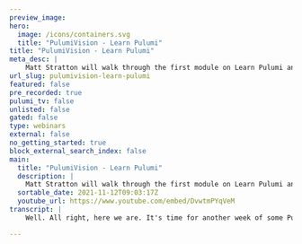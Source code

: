 ```yaml
---
preview_image:
hero:
  image: /icons/containers.svg
  title: "PulumiVision - Learn Pulumi"
title: "PulumiVision - Learn Pulumi"
meta_desc: |
    Matt Stratton will walk through the first module on Learn Pulumi and answer questions live!
url_slug: pulumivision-learn-pulumi
featured: false
pre_recorded: true
pulumi_tv: false
unlisted: false
gated: false
type: webinars
external: false
no_getting_started: true
block_external_search_index: false
main:
  title: "PulumiVision - Learn Pulumi"
  description: |
    Matt Stratton will walk through the first module on Learn Pulumi and answer questions live!
  sortable_date: 2021-11-12T09:03:17Z
  youtube_url: https://www.youtube.com/embed/DvwtmPYqVeM
transcript: |
    Well. All right, here we are. It's time for another week of some Pulumi live streaming for the show that we're still working on a name for. But maybe it's called Pulumi Portions. Maybe it's called Pulumi TV. Maybe it's called Infrastructure is video. I think. Uh today I called it Pulumi TV, but we're still working on that. So let me know what you think um As that goes and we've got uh nobody's, nobody's really joining us. So I think I'm gonna take a minute to do a little twittering um to let people know what's going on there. Let's turn that off there. And I, I did send in that and let's see. Uh let's tweet from the brand account. So um uh here we go. OK. Let's go ahead and use the power of having the ability to tweet from the brand account where that goes. So we just sent in a good little fun there. All right. So let's get ourselves happening. Hey, someone's here. What up there we go. Hey, OK, we can start doing some stuff. So here's what's going on. Um We just launched this week, all new content at Pulumi dot com slash learn. And what I wanted to do today is kind of go through that first topic, uh which is Pulumi fundamental. So again, if you're, if you're Pulumi expert, you're this might uh be review for you. But also this will be just kind of some, some fun times to go through that and see what, what we think of it. This is also me going through the content for maybe the first time since it launched, I was uh supposed to review it for my colleague, Laura and I didn't review the most recent. But if you do go to a lot, it's really hard to read. Uh I'll put the link in the chat um be a little bit easier to, to see what's going on there. But yeah, this is where this is where we'll be working from. So what we did with this new Pulumi content. So we already have, you know, some tutorials. We already have lots and lots of stuff, but learn is just more of the beginnings of our learn path as you go through. So the first one and we'll be uh if you were to go to Pulumi dot com slash learn, you'll see. We have the Pulumi Fundamentals, which is what we're gonna do today. Um But then the next one, which is what I'm gonna do. Um next week, the same time, next week, I'm gonna go through building with Pulumi where we talk about more complex configurations, multiple environments uh and, and a bunch of other fun stuff. Um Not that today isn't fun, but what we're gonna do with uh what we're doing in Pulumi fundamentals is we um let's see, what does it say here, learn how to use Pulumi to build configure and deploy a real life modern application. This is we're gonna be using the uh Boba, the Pulumi Boba T Shop app and this is going to be a, it has a front end, has a back end and a database and the couple of things that um this goes, this is all very Docker focused. Um But if you uh again, if you want to kind of come along for the ride, I put the link in the chat and a couple of things. So if you wanted to do this tutorial, this is what we kind of assume, right? So we assume you need a Pulumi account and a token and you need to have Docker, we're gonna be using Docker for this and we're gonna, this, this is written in, in Python. But remember you can, you can kind of do this ploy stuff in, in whichever of languages you like. This one just happens to be Python. Um So this is using the Pulumi Boba T Shop and it's a progressive web app. So PW A built on the me stack. So which is Mango express a reactant node. Um This is, you know, kind of how some people write some apps so it seems reasonable and it has a front end client, it has a back end rest server and then a Mango DB instance that stores our product data. That's what we're, that's what we're doing with, with this app. And this is as you kind of go through this path. Uh what we're gonna do, it says we're using plum to crater infrastructure, configure that infrastructure and push that infrastructure to production. OK. Uh And again, we're using Docker here. Part of the reason we do that in this case is that it's uh you know, you don't, you don't have to have cloud credentials and stuff to, to be able to, to build with this to kind of go through this. And this is uh so what you will be able to do after we're done here, be able to, you know how to create projects and configure and provision our, our infrastructure. So um it all boils down to everything we do in Pulumi is organized, our infrastructure is all organized as a project and this project is a Pulumi program, right? In programming language that if you run it declares what is this desired state we want our infrastructure to be. Uh And then we want Pulumi to manage and then we have these things called stacks which are in isolated, independently configurable instances of that program. Um Stacks are a thing if you want to know more about them. Tune in next week because that's when we're gonna dig into that. And so we're gonna go ahead and let's see enough of just my face to bring up my, uh, code window here. And the first thing is again, as we said, like every Pulumi program, um, lives in its own directory. So we should have one of those. So we'll call this one and I first app for, I would just call it my, let's do this Boba shop because I might have a conflict. We swing into there there. Look, we created a Pulumi Pro uh project. It's that easy. It's, but um blooming program is this directory with a bunch of files in it. So, uh the platypus is blocking the view of me. That's the platypus is the pluming puss is definitely better looking than I am. Um But I think how do I have that set up? Um If we did wanna, this is, this is me. This is also like fun, fun re stream live, whatever we do it like this. See then now you see way too much of me. Nobody wants that one. Maybe this is the view that we want. Um I feel like this is a little bit easier to see the code. Maybe we'll just turn off. Uh There we go there. See, overlay on overlay off. This is a streaming show now. OK, cool. Um You're gonna bring back the Pulumi push. All right. Anyway, we want to go ahead and again, all this is, is this directory with a bunch of files in it. However, uh you know what I, the more I think about it, the more I think this is actually the better view. There we go. Ok? Uh We uh it's not gonna, gonna block as much stuff that way anyway, fun thing. So uh we can use the ploy new uh command which is gonna prepopulate it with all the scaffolding we need. So we're gonna go ahead and say, you know, there we go even better. So what we did here is when we said Pulumi uh New Python. So it's going ahead and scaffolding out all the stuff that we need inside this my Boba tea shop app to write a Pulumi program in Python. OK. Awesome. Right. Fun. Fun, fun stuff. Also, let me tell you how much I love Python. That was being a little sarcastic. I Python is probably the only which I know the least. But that's what, what, what Laura wrote this tutorial in. So that's why we're gonna do it. So it'll be fun. My teammates are both much more Python than me. Um But it's OK because I could just go and do this whole thing in, in typescript or go. But part of this is that I wanna go through this content uh and guess who's gonna be going and rewrite and adding in the other languages later. Probably me. Um What is this. Ok. And, ok. Uh It's also entirely possible that my entire Python set up on my laptop here is completely jacked. But uh we will find out does Pulumi do anything with Dockers. We are absolutely gonna be doing Docker stuff. That's in fact exactly what uh this lab is gonna be. We are gonna be creating some Docker images in just a second as soon as I get um this uh this stuff installed. Why is this doing that? It's funny because I've been doing a bunch of Python workshops and presenting them, but I've been doing it all in Git pod. So I don't even know what state Python is on my machine right now, but it should be able to, oh, I don't know why it's taking so long to build GRP Cio your GRP Cio. The, the, the way you specify the, the OK. Come on Python. By the way, this is definitely much more of a situation of, I don't use my laptop for Python. And I also think that I did have a weird thing before. Let me look at my oops, what I meant to do uh At one point was something I was doing because of this GRP Cio situation that I thought they fixed. Um Let's see, but we're gonna, I had something. Um Let's source my ZZHS DH. OK. Let's go ahead and um OK. So this is empty now. Yep. And then let's go ahead and run that. Again. Oh. Oh, this happened to me before. Ok. This is, wow. Yes. Uh We will be talking a little bit about where the SASS comes in. The, I'm not really demoing like the deep features, but we are using the Sass as our state back end. Um, ok, let's see if it's able to build GRP Cio better this time. This looks a lot more promising. No, no, this is, this is where I got stock last time for the record. If you're curious, the reason that I had the weird problem that I had before or at least what I was trying to undo is uh GRP Cio had some weirdness on Apple Silicon, which is what I'm running and there were a couple environment variables you had to set in order for it to build proper. Um OK, while we're talking about it, what are the deep features in the Sass? So if you really want to, if we kind of want to think about that for a second, um What the Sass is doing is in uh with Pulumi, we have to have a place to store the state, right? So you can store the state in a bunch of different places. You could put an S3 bucket, put in blob storage, put local file store, whatever, um or you can use a plume sa So just for storing state that is our uh you know, if that's at the app dot Pulumi dot com. Um and that's, that's, that's free for you. No big deal. The difference is where um it kind of comes in to some of the, the features that might um come in is it has to do with your uh uh sorry, I'm still just frustrated by GRP Cio um uh if you are, excuse me. Um So what you're gonna get is you have uh it's uh built into the SASS that's free for individuals, right? Is you have state and secret management. Um And all your integrations if you want to use our team features, which are free to start, but then it just uh depends on um how much you're using this, lets you have up to 25 members on your team and it gives you uh lets you run concurrent updates and you can throw some web hooks in there. And then if you uh the more advanced features include um your role based access control and uh and also even potentially self hosting if, if those uh things have to go into play. But if you're gonna talk about um being able to create uh gated deployments also, right? So if you want to use our cross guard feature for the policy as code that's in the enterprise, if you want to be able to have or I organization wide policies or have a server side uh piece and then um using Sam L or SSO is on the enterprise stuff. So that's all if you actually go to Pulumi dot com slash pricing. All that stuff is listed there. I am really trying to figure out why this is not wanting to build, this is getting uh This is, this is not a great experience um for you who are having to watch me troubleshoot my Python issues right now. Um I'm gonna maybe phone a friend in just a second and see if that. I'm gonna see if I can get Laura to join because she might be able to um help us walk through stuff. Uh I uh definitely apologize but this is part of the fun of um live stream. Why is this so fussy and building this particular part? All right. So the problem is this has really got me just stuck right at the beginning and again, back to my usual thing of that. I don't really know Python. So I don't know. 00 There we go. That just took a right. Did it or no, that just, no, that was just me clicking, sorry, false alarm. Uh Laura is gonna be joining us. So worst case is maybe we could twist her arm into having her, share her screen while I talk, but welcome to Python troubleshooting. Um because this is, this is actually Python troubleshooting. I still assume this is something to do with this Apple Silicon because why would um Yeah. Mhm mhm All right. Sorry for the dead air here. I'm just trying to look to see if there's anything. Oh, there it goes. Wow. That just took quite some time just in time for Laura to join. But, hey, Laura, do you want to come hang out with us anyway? Sure. Hi. So, um, if you want to hang out, Laura, that's awesome. Uh What happened? Just because you just joined is, it took about a million years to build GRP Cio to the point that I thought there was something wrong and uh troubleshooted. And of course, the second that you joined the stream, it, it started to work uh magic. That's you. Are, you are. OK. So yeah, we are going through. Yes. Yes. Laura, so Laura, Laura, this is also everybody gives some good claps. Laura for launching Learn Me this week. Um Which is what we're actually going through. So um yeah. Uh Cool. All right. So we were just uh here we go. We're continuing along. All right, cool. So if we go take a look at what just got created basically, this main dot Pie is our Pulumi program. Um Oh my God. Are you kidding me? Visual studio code needs to be updated or what? I'm, I'm can I just be done with computers for the day? Can we just, can we just start it all over again? Let's talk about Battlestar Galactica. I recorded two hours of video yesterday with my microphone disconnected. It was great. It was a good rehearsal. It was perfect. Thank you. Oh, thanks. So, uh all right. So now that we're in, we're going to actually start writing something in our Pulumi program here and we're gonna create some darker images as sure what it looks like is what we're gonna do. So we're gonna create a Pulumi resource and the resources are all of our building blocks of, all of our infrastructure that happens, but we just lost a ton of viewers. Um But that's ok because I wouldn't have been watching either uh for the last 15 minutes of me, but it's ok. People will come back. We're good. You can as long as they're not running away because I'm on here. No, no, no, I, I um ok. So the first thing that we are gonna do is um our resources that we're gonna build and someone had asked, uh Felix had asked us that we're gonna be doing Docker and we actually are. So the resources we're gonna be doing are Docker containers and images. The resource provider we're using is Docker and Python is our language. And again, we're using Docker because it makes it a lot easier to set this, this stuff up. Um Where, where these, these pieces come in. So that's, but you would probably likely be using one of the major cloud providers or Kubernetes or something like that. So, inside our directory here, we are gonna create the um my uh we're gonna create an app directory. Ok. We're gonna go into there and inside of here, we are gonna pull down the code that the Boba Tea Shop app does. So we're gonna clone that into there and then we are going to um bop it up a level. So we're just gonna move that directory up there. So now if we look, we can see we have our back end and data and all of our front end. So if we were to go take a look at the back end Docker file, um we can kind of see what it's gonna do, right? So this is taking the rest back end uh into the Docker file system, installing our depths. And if you know it's saying exposed port 3000 on my host machine, which I sure as heck hope is open. Uh or else, you know, we're gonna have a port conflict problem, but it's ok. Let's find out what happens. Cool. So now we need to use the provider. We're using Docker in, in here. So let's, where am I? Yeah, I'm in the right place and we want uh since we're using Python, we need to install the ploy docker provider. And as I understand from my friends who know Python better than Iak a Laura and everybody else who's ever touched. Python knows Python better than I um we want to uh use a virtual environment or a V. Is that how do you say or do you say VN? How do you what's the right way. I do VM for sure. Yeah. Um But I mean, it's virtual for me. So virtual because I use, I use other tools versus VM, which is like the VM is the built in, but, you know, is my favorite right now. So it makes me sound like I know what I'm doing. Uh Well, don't necessarily trust that. I know how I think so. So we're gonna activate it right? So now that it's activated, that means all of these Python things we're doing are happening in the virtual environment, not on my crappy uh jacked up Python environment. That is my machine, right? So now we're so what we don't want to do is we wanna install Docker, the Pulumi Docker provider because we don't want it. We want to sell in the virtual environment, not just on Matt's laptop, right? That's why we, that happened when we activated the, the VN virtual and think, think of it as that virtual environment is like a fresh install of Python on your own tiny little machine. That's kind of how you can think about it. It's almost like an environment that is virtual. You might say, I know it's amazing how that works. Cool. OK. So uh so installed that package and it also threw that into the um where the hell did it go? The requirements that did it? Whoa What did oh no, it's in the Venz Wait, what did you, what, what just happened. I add the package. Oh, am I supposed to add that to the? It's a good idea always to add it to your requirements dot text. So if you have to get interrupted in the middle and you need to reinstall your requirements, you want to put the, put the package there because then all you have to do is just to pip install dash R requirements dot text and just like that like no, no version or anything. I wouldn't put any version on this one. Yeah, you got it. Did you save it? I just did. Yes. Ok, good. We've had that problem before. Ok, cool. So if we go back into our main dot Pie, um what's the, what's the Python way to refer to these double underscores or whatever or do you just not pronounce? So I call it. So it's Duma Dunder is how I was taught how to pronounce it. So you hear me? Do Duma Dunder um or uh it depends on, depends on the person, but that's how my old school Python teacher taught. This is such a wonderful program. All right, cool. All right. So we have kind of, no, I get it. I get it. It's like Mifflin, right? No, it's great. Fantastic. Cool. Ok. So we want to, we need to use our packages. So we're gonna use the ox package, right? We already have Pulumi imported and then we're gonna impro i impro things a lot Um, Docker as Docker. Ah, where does the Pulumi name come from? Um, I honestly now want to know if, you know, because, I don't know, I haven't heard the story yet because I never got a chance to have my one on one with the CEO started. So, yeah, it's, I, I, I'm misremembering where, where it comes from, um, is something to do with sweeping, I think. Um, I don't know. Does it mean broom in, in a language, I think, but I don't think it, I don't think there's like a, a really idiomatic idioma. Yeah. So yeah, see, maybe, maybe you can see what you can find on the back end while, while we're, while we're putting this in because that's, that's the thing that we should come up with something. Yes. Update manage for me. I don't know, I'm making it up as I go. OK. So what we're gonna do here is we're gonna, you know, we're OK. So we say we're gonna Pulumi get stack and uh this is because we want to know what stack we're operating inside of. Um And, and we're gonna use this variable later and then we're also going to now build our backend image. So the back end image name is very cleverly called back end instead of like, you know, yes, it's B broom in Hawaii. That was I, I knew it was something to do with Broome. Um So if we go ahead and create this and then we say the back end is going to be a uh docker dot image. Um oh by the way, I should turn off copilot because copilot actually uh just turn it off right now uh actually works fairly well with Pulumi I've discovered. Um But we're not assuming that. OK. So if I go in here and I say darker image back end, why did it not see this is I just don't like any of this. I don't understand why it's not auto. I know you, you don't even use visual studio code. So submit, like know my indentation that I'm trying to do when I hit the carriage turn. Um No, you don't need to watch me type. We're just gonna look at what it's doing. OK. So we, we're basically saying um it's to use that the context is in the app backend directory, Laura, you're, if you were talking, you're muted, you're still muted. Did you forget to turn your mic back on? I did. Um Oh OK. This is why we use the stack variable because the image name we want it referring to the stack, whether it's DEV or prod or whatnot and we are skipping the push um because we don't actually want to push this to a registry, we're just gonna use it where this, where this comes in. So that's cool. So this gives us a Docker image uh for the back end that's pulled that's built from that Docker file. Um Why does this not uh coming in? Oh Because it's in the end, it's not in my regular. I remember this. So you need to change, you need to change the interpreter that it's using. So I think that's down to, I don't, I don't really know vis visual code, but yes, that one. So uh you want to change it to the actual virtual that you're using. So I know where it is in Pie charm. I just can't tell you where it is in there. Um If you wanted to push to a private registry, that's a really great question. Um I believe and let me, let me look it up while we're talking. There is a flag in it or a um uh value that you can pass in um to actually do that with our Docker provider. Uh Pulumi Docker. Yeah, I have the extension. I remember this is sort of just a, I think a cheater way that uh we have done in the past is that I would install Pulumi Docker just in my local machine. And that way visual studio code knows what to do with it because again, I don't, I don't know how to tell it. Like I can set language mode, but it's still um let's see. So there is a registry flag and there's a credentials. So if you actually, if you're wanting to push to a private registry, um if you go to the Pulumi registry, which has all the information on the doctor provider itself. Um There is some image registry arguments that you would be passing in that have um the various information about uh credentials that you need to pass in the, what the URL is, et cetera pieces like that. So that's where you would find that. Um So I don't have the specific call out. I also don't have access to the comments. So, but if you go to Pulumi dot com slash registry slash packages slash docker, uh you'll be able to get to the API docs from there. It won't, it won't let you type in the chat. Laura. No, because I'm a guest. Oh, but that's dumb. I guess it makes sense. I guess it makes sense because otherwise it looks like you're me. So um got it. I can impersonate Maddie. So many things I could do, but I'll be good. OK when you're ready to deploy. OK? I'm just trying to read what it says about how to use virtual environments in VS code. Um This is more complicated than I wanted it to be. So, but this would explain why certain things aren't working. OK? So we're also gonna build our front. So we got our backend image. Cool, cool. You do our front and image, which looks very similar, right? Except it's the other one. And then finally we're gonna do our mango one which is uh we're doing this a little bit differently because we're not building it locally, we're doing a remote image, right? So we're saying just go pull down the actual Mango bionic version. We don't actually have to build that because we are not working at Mango DB. We are working at the Boba tea shop and you'll notice that we don't actually provide a registry URL. It's because it automatically assumes that you're going to Docker Hub. So that's why you're seeing this. If you were doing something different, there's, I believe another flag you can put in to say where you're getting it from the packages. So now, um, we are going to go ahead and run our Pulumi up which remember the first thing that it's gonna do is it's gonna do a preview, right? Like, um, oh, what, what did I do? Slow down? I know I was, I was going back up to the top of the stack, I guess. Let's see. Do so it's having issues with the back end. Let's see. The back end something, something's up. Do you, did you actually remember to clone down the app directory? Do you have an app directory? There's the doctor file? Ok, good. So it is there. That's good. Oh, this is just not giving us a great, great error. Yeah, the error is a little weird on this. One is not compatible with Matt. That's, this is a problem. Um, ok. Well, you have, do you have Docker running? Oh, no. Probably not. Uh, I, because I always turn Docker off because, yeah, the same thing, I think you're 100%. Right. It's probably because I don't have Docker in my, I used to but then when I switch to this M one, I just don't have the ram that I used to. So, letting Docker just sit there hanging out, using up my memory. Um, ok. Well, that, that is 100% the problem. Um, it was trying to do a Dockery thing and of course it could not because there is no Docker running. Um, and it's still coming up. So, did you do, do we do a? Hm, I'm just sort of going through the tutorial now. Um, we kind of just sort of say like do pull me up but we don't even say what it is. What Pulumi Up is actually doing. Yeah, it just says now run Pulumi up and then it says in the future you don't need to do this. Oh, no, it did, it did. I, I missed, I missed the first one. Yeah. Sorry, sorry, this was me skipping around. Ok, Docker is back up. So again what Pulumi Up is gonna do here? Um, yeah, you're right. Um, oh, resource failed, failed with exit code one sending. Yeah. So it's still not happy about, oh, Docker is still coming up. Geez Louise Docker. You're taking your sweet time, aren't you? I thought it was up. Um, it's probably because it wants me to update. I bet. I guarantee it's complaining because my doctors out date. So, one thing to know is, um, yes, the last two lines do pretty much say what's going on. One thing to know is that the Python errors with Pulumi are not as clear as you might see with like typescript stuff like that. Um, I think I got into a discussion with one of our folks about why that is and I think it's about typing. Um I'm not exactly 100% sure why, but you may have a little bit more parsing mentally to do with the Python error than with like, say if you're used to type script or javascript. So just something to know. Um It's not really a problem with Python in general. It's just, that's how Python is. So uh always fun. Yeah. Yeah. No, it, it just took forever for, for a doctor to come up on my machine. So, yeah, and this does look like nothing's happening. Don't panic. Uh I was about to Docker. Docker takes a little while to show things and it doesn't actually uh it's not very verbose on, on uh Pulumi or in general really when you're trying to build uh an image. So um Python is also extremely verbose api wise compared to all the other languages. Is that just a Python thing? Um Can you give me an example? Like, I guess I, I don't know, Python to me is it, it gives a lot more context when you're doing things, but it also might give you a little too much sometimes because it's digging down into the code. I think that that error stack, the error tracing and the error stack itself is very much a um a holdover from c uh since most Python implementations are built on top of C. If you looked at like um a Java built, it's gonna have a lot of the same really long error traces. Uh But all these something arcs with other languages just have the value inferred. So, uh Python has this thing about being explicit versus implicit. Uh If you've ever read the Zen of Python, which is Pep 20 I think. Um It, it kind of tells you a little bit about the mental picture that you're getting of um how to think through a Python program and how to think through how Python works as a language. So, in general, it says we'd rather be explicit on what's going on versus implicit. And the reason for that is that we end up with less errors mentally when we're trying to do things quickly. So, um that's, that's how I was always taught it. But if somebody else has a, has a different take on it, that'd be great. Um But that's my personal. Why does this take so long? Like I, this could be something jacked up in my Docker though too because last time I was using Docker was trying to work on this content in a different module. And so there those images might be all squarely but you didn't destroy. No, the, the, well, the images were probably still around just that the containers that there's no containers aren't running well, but the images are considered a resource. So it should have done a plumy destroy to clean it out. Now, you might have some intermediate container images that um that, that do it. Yeah. Um Yeah. So the one thing I've noticed about the Docker resource provider with Pulumi is that for a reason that I don't 100% understand it doesn't really show as much of what's going on, but there's a lot of layers to this image. Uh Oh Yeah, you have quite a few. Yeah. And look at, look at all this six weeks ago. I remember when we were doing all this. Yeah, you have a second front. Yeah, it's still building. You're, you're, it's, it's doing OK. It does take a little bit. I think we actually put that in there as a note um at some point in the actual learn docs. Uh I have all the local host stuff up. Let me just check here. Yeah. It probably is just trying to keep things clean um in answer to the chat. But I don't know, I, I like having verbose things. Obviously, I like Python and therefore it doesn't bother me that it's so verbose. Um But mostly because I wanna see it working. Uh If there's a usual do error, error code zero. Yeah, you won't get anything in this case. You will, you will still get an error, it will give you the error at the end, but it doesn't show you all the layers building uh for the actual container. So i it's, it's something that I think maybe might get improved in the future or maybe, oh, there we go. OK. We are screwing around enough that things happened. OK? So also this is kind of a fun thing I've noticed is the preview. Really likes to talk about being verbose. This is the, the, the, the doc, this is all from the Pulumi preview is it has to show you all the stuff that Docker wanted to do. If you noticed that Laura, that's super fun. Right. Right. This is, we normally would have this, but it throws all this war all these warnings in because they're considered diagnostics. Yeah. And so the the warnings are that you're doing it locally, you're not pulling down from somewhere else. So that's what this whole layer is, but it does give you all the details, which is kind of nice. Um Only problem is now when you actually build it, it's gonna do the whole thing all over again. So this is why normally I'll use a dash Y flag it right the first couple of times it's worth doing once and it is a bit too much. I don't know, like it tells you all of the stuff that goes underneath and this is not just if you're running it on Python, this is also if you're running it on like typescript, if you were doing this with typescript instead of that, that's just the resource itself. So, OK. All right. OK. So we got our doctors up there now. So we've created our images and we want a provision um with the network, with the containers. So we're gonna add some configuration, right? So we can configure in infrastructure, which means we can configure all our different stacks and our stacks are different instances, right? Excuse me. So we are going to go back into our uh program and after our imports, we're gonna say these are the things that are configurable. Oops, these are the things that are configurable. So we're creating the object, the configure object that is a Pulumi configure object. And we're saying you need to set the port, the front end is using the port, the back end is using and the port that the mole port is using. So if we were to run a uh Pulumi up now with this change that we just made, it's not gonna be very happy because it's gonna say um excuse me, you told me uh that these were required and they aren't here. So you can just get out right now. Um So we wanna go ahead and set those and then we can do these in a couple of different ways. In this case, we're gonna do it with the command. We set these Pulumi config which will then go ahead and create our uh configuration file for the stack that we're in this Pulumi dot dev dot Yaml. Um These because they're not, secrets are not encrypted. You could have done this by hand if writing Yaml by hand is a thing that you enjoy doing. Um So now if we were to go ahead and plu me up and I'm gonna do a dash Y like Laura recommended just because we don't need the preview. The dash Y just means skip the preview, just go ahead and YOLO that right in. OK. Now we've set those things but we didn't do anything with it. So that's not too interesting. So let's actually do some stuff. So um we are gonna go ahead and we need to create a network and it's a docker network and we're gonna name it again after our stack. Um I like to believe that all things uh all the times we refer to stacks in Pulumi, we're actually doing that as a shout out to Paul stack, who is one of our engineering leads, but I'm sure he's tired of hearing that. And now we want to um after we've created the uh actually, I should have probably, we're gonna put these, put this after our images, there's no dependency put from one to the other, but just sort of thinking about things, we're gonna create our container for the back end and where this is kind of interesting with the stuff we were just talking about um is that um we're uh we're using this image that we've already created and you'll also see we've set a couple of variables that we haven't uh done anything with yet. And um those are the mango host, the database and the uh so we're gonna go ahead and set those variables again, set those config items, those have been set. Um Don't we need to laura we, we may have set them but they aren't being read by anything. 00 Wait a minute, never mind. That's the exact next thing I was about to do. Got it. Sorry. OK? Cool. So to my point, we, these are more configuration variables that we now need to have. So we're setting the um mango host and all this. OK? And then we uh so we have our back end container. Let's go ahead and do our front end container, but also our Margo container and we're pulling up all of our pieces, everything's put together and this ends with our, so if we were to go ahead and, and I see the question in the chat just one second if we do a blu me up here again. All right, working with Docker. One thing I appreciate is I can name my image using a name I can recognize. Um So, I mean, that sort of thing, you can name it whatever you and you can override the um the um so when you're setting the name of the image, I, we are in this particular case, uh Well, you have, we are doing that right there. See how that's, I think this is sort of referring back to, to your point, right? We're naming it in this case according to the the stack. Yeah. So I, I think the question really is like, how, how do you, so for people who can't see the comment, um how do you avoid having Pulumi overwrite images so that you can go back to an older image that you know, actually works? Um Yeah. And so to me that's, that's really that tag at the end because you can always go back in your tags. Um So in this case, I probably would look for like a latest tag and then have it every time update with the latest tag. Uh Not everybody wants to stick with the latest tag. So I probably would name it, you know, like a do an increment plus one to the previous tag or something like that. Um To always make sure that you're getting a, a fresh tag on the image and you can always call back to an older tag on your Docker image. So um that's how I personally would do it. Maddie. I don't know if you have a, a way you would rather do that or is something broken. And I need to take a look at the code right now. No, it's something in the order that I did stuff. So we did the Mogo image, we do the network. Uh oh Mago container needs to happen before front end container before all these are the ones the, the way that you have it. So this is something to maybe think about for the um should be the first one that's created. I know, but I don't think it did. I did, I mess up the order in there somewhere. I'm like, oh no, it does. It, I just didn't read it. You do seem to put it ahead of there. OK. So, but yeah, so the reason that was happening if you're following along um is that um the backend container refers back to Mago container, which hadn't been created yet. So cool. Let's go ahead and run that. Um And then we, we do have one more question in the chat. So OK, can I tell it somehow do your docker stuff but don't build if it's already there. So generally resources will only update in place if there's been an update to the actual resource. So for example, um I was just building a whole bunch of stuff on GCP compute and when you have your instances are running and I have a new instance, template, it only changes the instance template. It might not actually update the instances unless I tell it to. Um or, but then I also had like a sub net and a network and things like that. It didn't touch those resources because there wasn't anything changed on them. Docker. On the other hand, I'm not sure. And Maddie, you might know this better than me. I don't know. I think every time you call Pulumi up with anything that has a Docker image, the image gets rebuilt, doesn't it? Or does the image not get rebuilt unless you change it? I don't know if it's considered a change is what I'm trying to remember. Yeah, I think there's, it definitely seems like it wants to keep changing. That's a pretty good question. Let's, let's see what we can find. We might need to do a little digging, but good question because I think the, the Docker provider is like a little bit strange. I think mostly because of the of Docker itself when it comes to things. This isn't a unique situation just to Pulumi um I think you end up with this with other infrastructure as code tooling and other tools like that, I think. Yeah. OK. Um As we're coming up for kind of our end uh last bit, um we need to populate Mango DB and we want to tell the Yeah, it is relying on the fact that Tucker Cash is so much um, that, uh, we want it to auto poul on our next deploy. So the first thing we're gonna do is just, uh, we want to pull that, uh, products dot JSON file out of there and just bring it up into our main directory so we can do things with it. We're gonna mount it into this sort of seed container that we're just gonna use for this particular and we're gonna mango import that. And this is kind of common when updating databases intermittently, but you would typically wire that up to an API and update it. This way. This is just how we're getting from point A to point B in this tutorial. But you can do this, uh, with plumy just like you would with Docker. So after the backend container, um, but before the front end container, we're gonna add this data seed container, which looks a little bit like this. Let me make this so you can see it a little bit better. And right, we're seeing we're sort of, uh, we're, we're bringing up the mango and uh, we're, we're mounting that and then we're running this mango import against that JSON file is gonna get our stuff into um, our mango. So let's go ahead and gloomy. Let's go ahead and save the file, Maddie. And now let's meet up which it's gonna, you know, have some, some things it wants to do. So there's a question about, um, we use Docker and the API so that does that mean we currently have no intention to support containers and only support Docker. Uh I don't know if you want to talk first about the code itself. I all I was just gonna say is in this case, we are specifically using that resource and that provider, there are other providers. This, this is uh this tutorial only supports doer. It doesn't mean Pulumi only supports Docker is sort of the short part of that. But go ahead and, well, I was wondering if, if you were also talking about like, would we support pod man or, um, oh, I always know it is, uh RKT or rigged, but I don't know what it is. Now. Uh, this is a good question. Uh, this is, this is me not being cleaned up on my doctor from before. So, um, or is it, no, this is that Mango Dev, this, this happened before I think. Oh, no, it's just, yeah, it's just this old, hang on that. That's the reason that happened was again from other stuff I was doing. Yeah. Ok. We'll try this again. Ok. There we go. Yep. Then have that old container hanging around. Ok. Did, did everything go again? All this extra junk in there? The problem with all these, these warnings coming in is that, yeah, see, see, I actually had errors and I didn't see them because it blew this over. Um, why does it not like see, I had this problem before. Laura where like, oh do a Pulumi refresh which refreshes your uh state your, your state of what your system is. Because if you're, what, what will happen is is that if you, um if one of the containers failed to update it will then knock over one of the other containers because they're wired together. Uh So, um because this work flow containers, maybe what options do I have as a DEV or DEV ops to control the deployment of my application. It's so completely reliant on the environment. It's deploying too. Hold on. I gotta read that one again. I re read that question again there. Uh Pulumi does work with CNET. Um It does work with service meshes, things like that. I as a DEV. Hm because this workflow involves creating containers and manipulating containers. What options do I have as a DEV or DEV ops to control deployment of my application? Yeah, I want to take a step back and just sort of be a reminder of we're using a very darker heavy part because this is just sort of introducing some of the concepts in writing the Pulumi code. This is probably not what your Pulumi program would look like because uh does have mechanisms if I deploy to random resources. Um OK. Canary, blue green, et cetera. So OK, I just, I, I just did a video on this that released yesterday about blue green deployments and things like that. So um did it, did it run? Did you want to? No. Um I, I am going to find that video. Oh, ok. Yeah, sure. Um So short version is yes, you can do canaries and blue greens with POY um Long version is it takes a little bit of work to get your code right? To be able to do that. But you can actually split traffic and pardon me, do all of the various things you would do. You have do have to think a little bit about how do I network. So like what, what does my network need to look like? And how do I load balance a little bit? So you have to have a little bit of that understanding to be able to do a canary in a blue green depending on what you're trying to do, but it does actually work. Um And in terms of I just trying to think of any specific features. That's a good question. There's your video that Laura is just talking about. So it's probably a good place to, to start. Um So uh I am yeah, totally falling over because of it still can't fail. It's still having problem deleting that container because it thinks the container isn't there that it wants. I had this problem before. Um hm So I tried the Pulumi refresh although let's just make sure that I didn't again back to like, ok. Yes, refresh. It might not have taken the first time. So see if we'll see if it does. Yes, you don't. Yeah, you, you, you are correct. You don't really have to fight PLU. That's, that's the thing. Ok. So yes, and it's still still having that issue, deleting that contain. Um, we are, we are running low on time. Um, I think we've proven our point. I can't actually show it working but it mostly is, we tried, we got to the point of actually doing it and I will say that learn is gonna have information about deploying the various cloud providers instead with the Boba Tea Shop app. So it's coming. We are and also, uh, if you tune in next week, we will be going through and by we, I mostly me, me until, uh, I have a problem and I tap in Laura again who was like planning to do something completely different this afternoon. So I was like, hey, come jump on the street with me. Um But in this, in that one, we're gonna talk a little bit about different stacks, how the outputs go from each other and uh how secrets uh tran transfer again. But let's go ahead and do a Pulumi destroy and just get 00, tea is not a real thing. Pulumi is in time out hell. Um So yeah, the thing is you sometimes do have to kill but then that's where you're gonna have to do a little bit of an import and export and do a refresh and see the state that you're in. Um the Yeah, it just sort of the question, by the way was just saying sometimes I get a Pulumi up and it gets stuck. So if you do uh because I think if you do control c to interrupt it, now your state is in a weird no pun intended weird state. Um And so that's where your Pulumi refresh or even you could do an import a Pulumi import into a file or sorry Pulumi export into a file and then bring that in. But uh refresh is where you want to get started. And then let me just do a Pulumi stack RM DEV and just clean up after myself. And it's that uh that simple. So yeah, I oh there's that weird. I I will say so other than refresh, the other thing to know is that you can get that universal resource number or unique resource number, the urn which you can find um in, in your cli or if you actually go on to the console, you'll be able to find it there. Um That urn is what you can use to like specifically remove a resource from your state and then reinsert it later. Um So if you like kind of just take it out, then do a plumy refresh, it'll pull the resource back in um in in whatever state it's currently in. So that's another way you can do it. It's not recommended, but I found that actually works. It'll get you where you gotta go. I mean, refresh doesn't do what you needed to do. So, so, well, everybody thank you for joining us in our 2nd, 2nd instance of whatever the heck we're calling this. Uh, we're still sourcing some ideas for our weekly live stream show. But, uh, go ahead and match that subscribe button, uh, either in youtube or in Twitch wherever you are watching us. And we'll be back next week to do a little bit more with uh learn Pulumi. So, and we will also think of a good way to end the show and a good tagline, but right now, I don't think we have one. So see you on the internet.

---
```

